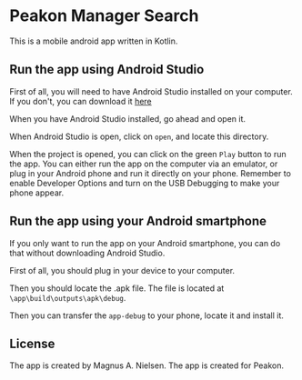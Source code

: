 # Peakon Manager Search

This is a mobile android app written in Kotlin.

## Run the app using Android Studio

First of all, you will need to have Android Studio installed on your computer. 
If you don't, you can download it [here](https://developer.android.com/studio)

When you have Android Studio installed, go ahead and open it.

When Android Studio is open, click on `open`, and locate this directory. 

When the project is opened, you can click on the green `Play` button to run the app. 
You can either run the app on the computer via an emulator, or plug in your Android phone
and run it directly on your phone. Remember to enable Developer Options 
and turn on the USB Debugging to make your phone appear. 

## Run the app using your Android smartphone

If you only want to run the app on your Android smartphone, you can do that
without downloading Android Studio. 

First of all, you should plug in your device to your computer. 

Then you should locate the .apk file. 
The file is located at `\app\build\outputs\apk\debug`.

Then you can transfer the `app-debug` to your phone, locate it and install it. 


## License

The app is created by Magnus A. Nielsen. 
The app is created for Peakon.
